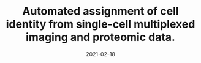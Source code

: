 ---
authors: Michael J Geuenich, Jinyu Hou, Sunyun Lee, Hartland W Jackson, <b>Kieran R Campbell</b>
date: '2021-02-18'
journal: Biorxiv Preprint
paper_url: https://www.biorxiv.org/content/10.1101/2021.02.17.431633v1
title: Automated assignment of cell identity from single-cell multiplexed imaging and proteomic data.
---